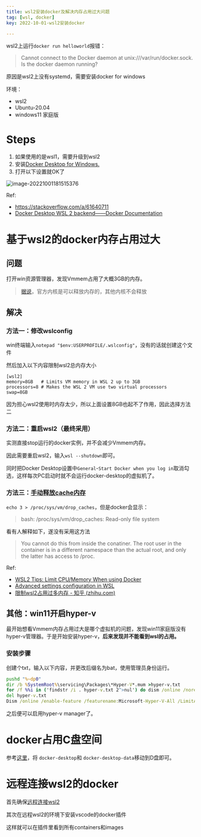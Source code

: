 ```yaml
---
title: wsl2安装docker及解决内存占用过大问题
tag: [wsl, docker]
key: 2022-10-01-wsl2安装docker

---
```


wsl2上运行`docker run helloworld`报错：

> Cannot connect to the Docker daemon at unix:///var/run/docker.sock. Is the docker daemon running?

原因是wsl2上没有systemd，需要安装docker for windows

环境：

- wsl2
- Ubuntu-20.04
- windows11 家庭版

# Steps

1. 如果使用的是wsl1，需要升级到wsl2
2. 安装[Docker Desktop for Windows.](https://docs.docker.com/desktop/windows/wsl/#download)
3. 打开以下设置就OK了

![image-20221001181515376](https://xdo0.github.io/imgsrc/image-20221001181515376.png)

Ref:

- https://stackoverflow.com/a/61640711
- [Docker Desktop WSL 2 backend——Docker Documentation](https://docs.docker.com/desktop/windows/wsl/)

# 基于wsl2的docker内存占用过大

## 问题

打开win资源管理器，发现Vmmem占用了大概3GB的内存。

>  [据说](https://v2ex.com/t/751582)，官方内核是可以释放内存的，其他内核不会释放

## 解决

### 方法一：修改wslconfig

win终端输入`notepad "$env:USERPROFILE/.wslconfig"`，没有的话就创建这个文件

然后加入以下内容限制wsl2总内存大小

```plaintext
[wsl2]
memory=8GB   # Limits VM memory in WSL 2 up to 3GB
processors=8 # Makes the WSL 2 VM use two virtual processors
swap=8GB
```

因为担心wsl2使用时内存太少，所以上面设置8GB也起不了作用，因此选择方法二

### 方法二：重启wsl2（最终采用）

实测直接stop运行的docker实例，并不会减少Vmmem内存。

因此需要重启wsl2，输入`wsl --shutdown`即可。

同时把Docker Desktop设置中`General`-`Start Docker when you log in`取消勾选，这样每次PC启动时就不会运行docker-desktop的虚拟机了。

### 方法三：[手动释放cache内存](https://github.com/microsoft/WSL/issues/6451)

`echo 3 > /proc/sys/vm/drop_caches`，但是docker会显示：

> bash: /proc/sys/vm/drop_caches: Read-only file system

看有人解释如下，遂没有采用这方法

> You cannot do this from inside the conatiner. The root user in the container is in a different namespace than the actual root, and only the latter has access to /proc.

Ref:

- [WSL2 Tips: Limit CPU/Memory When using Docker](https://itnext.io/wsl2-tips-limit-cpu-memory-when-using-docker-c022535faf6f)
- [Advanced settings configuration in WSL](https://learn.microsoft.com/en-us/windows/wsl/wsl-config#wslconfig)
- [限制wsl2占用过多内存 - 知乎 (zhihu.com)](https://zhuanlan.zhihu.com/p/345645621)

## 其他：win11开启hyper-v

最开始想看Vmmem内存占用过大是哪个虚拟机的问题，发现win11家庭版没有hyper-v管理器。于是开始安装hyper-v，**后来发现并不能看到wsl的占用。**

### 安装步骤

创建个txt，输入以下内容，并更改后缀名为bat，使用管理员身份运行。

```bat
pushd "%~dp0"
dir /b %SystemRoot%\servicing\Packages\*Hyper-V*.mum >hyper-v.txt
for /f %%i in ('findstr /i . hyper-v.txt 2^>nul') do dism /online /norestart /add-package:"%SystemRoot%\servicing\Packages\%%i"
del hyper-v.txt
Dism /online /enable-feature /featurename:Microsoft-Hyper-V-All /LimitAccess /ALL
```

之后便可以启用hyper-v manager了。

# docker占用C盘空间

参考[这里](https://xdo0.github.io/2022/03/22/wsl使用.html#把-wsl-安装目录移动到-d-盘)，将 `docker-desktop`和 `docker-desktop-data`移动到D盘即可。

# 远程连接wsl2的docker

首先确保[远程连接wsl2](https://xdo0.github.io/2022/03/22/wsl%E4%BD%BF%E7%94%A8.html#%E8%BF%9C%E7%A8%8B%E8%BF%9E%E6%8E%A5-wsl)

其次在远程wsl2的环境下安装vscode的docker插件

这样就可以在插件里看到所有containers和images
